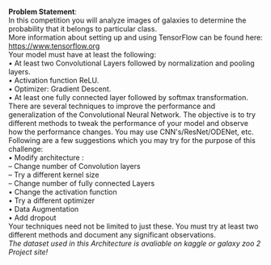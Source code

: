 **Problem Statement**:<br>
In this competition you will analyze images of galaxies to determine the probability that it
belongs to particular class.<br>
More information about setting up and using TensorFlow can be found here:
https://www.tensorflow.org<br>
Your model must have at least the following:<br>
• At least two Convolutional Layers followed by normalization and pooling layers.<br>
• Activation function ReLU.<br>
• Optimizer: Gradient Descent.<br>
• At least one fully connected layer followed by softmax transformation.<br>
There are several techniques to improve the performance and generalization of the
Convolutional Neural Network. The objective is to try different methods to tweak the
performance of your model and observe how the performance changes. You may use
CNN's/ResNet/ODENet, etc.<br>
Following are a few suggestions which you may try for the purpose of this challenge:<br>
• Modify architecture :<br>
– Change number of Convolution layers<br>
– Try a different kernel size<br>
– Change number of fully connected Layers<br>
• Change the activation function<br>
• Try a different optimizer<br>
• Data Augmentation<br>
• Add dropout<br>
Your techniques need not be limited to just these. You must try at least two different
methods and document any significant observations.
<br>
*The dataset used in this Architecture is avaliable on kaggle or galaxy zoo 2 Project site!*<br>
